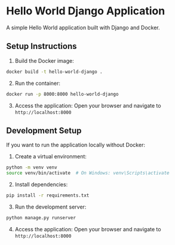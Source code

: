 # Hello World Django Application

A simple Hello World application built with Django and Docker.

## Setup Instructions

1. Build the Docker image:
```bash
docker build -t hello-world-django .
```

2. Run the container:
```bash
docker run -p 8000:8000 hello-world-django
```

3. Access the application:
Open your browser and navigate to `http://localhost:8000`

## Development Setup

If you want to run the application locally without Docker:

1. Create a virtual environment:
```bash
python -m venv venv
source venv/bin/activate  # On Windows: venv\Scripts\activate
```

2. Install dependencies:
```bash
pip install -r requirements.txt
```

3. Run the development server:
```bash
python manage.py runserver
```

4. Access the application:
Open your browser and navigate to `http://localhost:8000` 